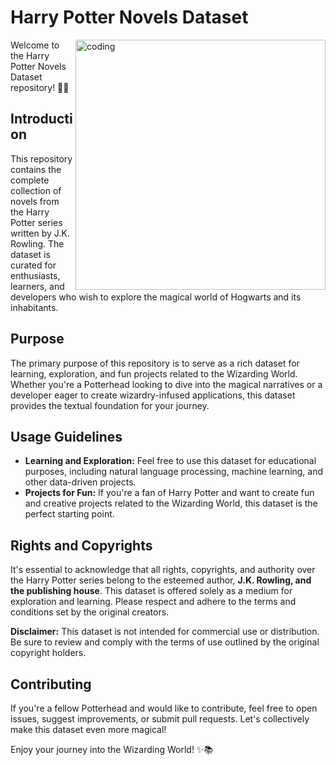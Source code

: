 # Harry Potter Novels Dataset

<img align="right" alt="coding" width="400" src="https://github.com/Ginga1402/Harry_Potter_dataset/assets/130181481/b91d646f-74c9-4cba-95fc-538f7f85e369" >


Welcome to the Harry Potter Novels Dataset repository! 🧙‍♂️

## Introduction

This repository contains the complete collection of novels from the Harry Potter series written by J.K. Rowling. The dataset is curated for enthusiasts, learners, and developers who wish to explore the magical world of Hogwarts and its inhabitants.

## Purpose

The primary purpose of this repository is to serve as a rich dataset for learning, exploration, and fun projects related to the Wizarding World. Whether you're a Potterhead looking to dive into the magical narratives or a developer eager to create wizardry-infused applications, this dataset provides the textual foundation for your journey.

## Usage Guidelines

- **Learning and Exploration:** Feel free to use this dataset for educational purposes, including natural language processing, machine learning, and other data-driven projects.
- **Projects for Fun:** If you're a fan of Harry Potter and want to create fun and creative projects related to the Wizarding World, this dataset is the perfect starting point.

## Rights and Copyrights

It's essential to acknowledge that all rights, copyrights, and authority over the Harry Potter series belong to the esteemed author, **J.K. Rowling, and the publishing house**. This dataset is offered solely as a medium for exploration and learning. Please respect and adhere to the terms and conditions set by the original creators.

**Disclaimer:** This dataset is not intended for commercial use or distribution. Be sure to review and comply with the terms of use outlined by the original copyright holders.

## Contributing

If you're a fellow Potterhead and would like to contribute, feel free to open issues, suggest improvements, or submit pull requests. Let's collectively make this dataset even more magical!

Enjoy your journey into the Wizarding World! ✨📚



